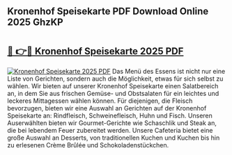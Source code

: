 ## Kronenhof Speisekarte PDF Download Online 2025 GhzKP

# <h2><a href="http://gceb0i.nevu.top/?p=Kronenhof+Speisekarte">🔗 👉🔴 Kronenhof Speisekarte 2025 PDF</a></h2>

[![Kronenhof Speisekarte 2025 PDF](https://i.imgur.com/dBaPXMq.png)](http://gceb0i.nevu.top/?p=Kronenhof+Speisekarte)
Das Menü des Essens ist nicht nur eine Liste von Gerichten, sondern auch die Möglichkeit, etwas für sich selbst zu wählen. Wir bieten auf unserer Kronenhof Speisekarte einen Salatbereich an, in dem Sie aus frischen Gemüse- und Obstsalaten für ein leichtes und leckeres Mittagessen wählen können. Für diejenigen, die Fleisch bevorzugen, bieten wir eine Auswahl an Gerichten auf der Kronenhof Speisekarte an: Rindfleisch, Schweinefleisch, Huhn und Fisch. Unseren Auserwählten bieten wir Gourmet-Gerichte wie Schaschlik und Steak an, die bei lebendem Feuer zubereitet werden. Unsere Cafeteria bietet eine große Auswahl an Desserts, von traditionellen Kuchen und Kuchen bis hin zu erlesenen Crème Brûlée und Schokoladenstückchen.
